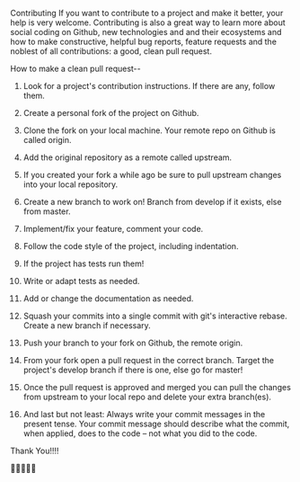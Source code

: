 Contributing
If you want to contribute to a project and make it better, your help is very welcome. Contributing is also a great way to learn more about social coding on Github, new technologies and and their ecosystems and how to make constructive, helpful bug reports, feature requests and the noblest of all contributions: a good, clean pull request.

How to make a clean pull request--
1. Look for a project's contribution instructions. If there are any, follow them.

2. Create a personal fork of the project on Github.
3. Clone the fork on your local machine. Your remote repo on Github is called origin.
4. Add the original repository as a remote called upstream.
5. If you created your fork a while ago be sure to pull upstream changes into your local repository.
6. Create a new branch to work on! Branch from develop if it exists, else from master.
7. Implement/fix your feature, comment your code.
8. Follow the code style of the project, including indentation.
9. If the project has tests run them!
10. Write or adapt tests as needed.
11. Add or change the documentation as needed.
12. Squash your commits into a single commit with git's interactive rebase. Create a new branch if necessary.
13. Push your branch to your fork on Github, the remote origin.

14. From your fork open a pull request in the correct branch. Target the project's develop branch if there is one, else go for master!


15. Once the pull request is approved and merged you can pull the changes from upstream to your local repo and delete your extra branch(es).
16. And last but not least: Always write your commit messages in the present tense. Your commit message should describe what the commit, when applied, does to the code – not what you did to the code.





Thank You!!!!


🙏🙏🙏🙏🙏
